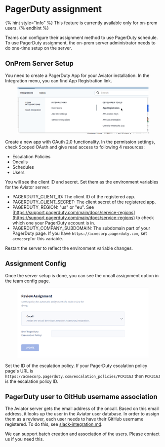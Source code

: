 # PagerDuty assignment

{% hint style="info" %}
This feature is currently available only for on-prem users.
{% endhint %}

Teams can configure their assignment method to use PagerDuty schedule. To use PagerDuty assignment, the on-prem server administrator needs to do one-time setup on the server.

## OnPrem Server Setup

You need to create a PagerDuty App for your Aviator installation. In the Integration menu, you can find App Registration link.&#x20;

<figure><img src="../../.gitbook/assets/image.png" alt=""><figcaption></figcaption></figure>

Create a new app with OAuth 2.0 functionality. In the permission settings, check Scoped OAuth and give read access to following 4 resources:

* Escalation Policies
* Oncalls
* Schedules
* Users

You will see the client ID and secret. Set them as the environment variables for the Aviator server:

* PAGERDUTY\_CLIENT\_ID: The client ID of the registered app.
* PAGERDUTY\_CLIENT\_SECRET: The client secret of the registered app.
* PAGERDUTY\_REGION: "us" or "eu". See [https://support.pagerduty.com/main/docs/service-regions](https://support.pagerduty.com/main/docs/service-regions) to check which one your PagerDuty account is in.
* PAGERDUTY\_COMPANY\_SUBDOMAIN: The subdomain part of your PagerDuty page. If you have `https://acmecorp.pagerduty.com`, set `acmecorp`for this variable.

Restart the server to reflect the environment variable changes.

## Assignment Config

Once the server setup is done, you can see the oncall assignment option in the team config page.

<figure><img src="../../.gitbook/assets/image (1).png" alt=""><figcaption></figcaption></figure>

Set the ID of the escalation policy. If your PagerDuty escalation policy page's URL is `https://acmecorp.pagerduty.com/escalation_policies/PCR31GJ` then `PCR31GJ` is the escalation policy ID.

## PagerDuty user to GitHub username association

The Aviator server gets the email address of the oncall. Based on this email address, it looks up the user in the Aviator user database. In order to assign them as a reviewer, each user needs to have their GitHub username registered. To do this, see [slack-integration.md](../../mergequeue/how-to-guides/custom-integrations/slack-integration.md "mention").

We can support batch creation and association of the users. Please contact us if you need this.
